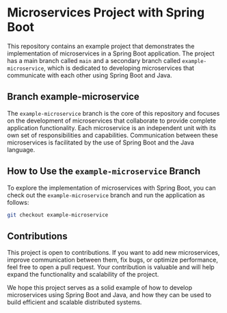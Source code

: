 # Microservices Project with Spring Boot
This repository contains an example project that demonstrates the implementation of microservices in a Spring Boot application. The project has a main branch called `main` and a secondary branch called `example-microservice`, which is dedicated to developing microservices that communicate with each other using Spring Boot and Java.

## Branch example-microservice
The `example-microservice` branch is the core of this repository and focuses on the development of microservices that collaborate to provide complete application functionality. Each microservice is an independent unit with its own set of responsibilities and capabilities. Communication between these microservices is facilitated by the use of Spring Boot and the Java language.

## How to Use the `example-microservice` Branch

To explore the implementation of microservices with Spring Boot, you can check out the `example-microservice` branch and run the application as follows:

```bash
git checkout example-microservice
```

## Contributions
This project is open to contributions. If you want to add new microservices, improve communication between them, fix bugs, or optimize performance, feel free to open a pull request. Your contribution is valuable and will help expand the functionality and scalability of the project.

We hope this project serves as a solid example of how to develop microservices using Spring Boot and Java, and how they can be used to build efficient and scalable distributed systems.
